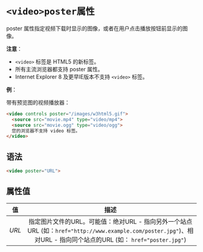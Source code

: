 # `<video>poster属性`

poster 属性指定视频下载时显示的图像，或者在用户点击播放按钮前显示的图像。

**注意**：

- `<video>` 标签是 HTML5 的新标签。
- 所有主流浏览器都支持 poster 属性。
-  Internet Explorer 8 及更早IE版本不支持 `<video>` 标签。

**例**：

带有预览图的视频播放器：

```html
<video controls poster="/images/w3html5.gif">
  <source src="movie.mp4" type="video/mp4">
  <source src="movie.ogg" type="video/ogg">
  您的浏览器不支持 video 标签。
</video>
```

## 语法

```html
<video poster="URL">
```

## 属性值

|  值   |                             描述                             |
| :---: | :----------------------------------------------------------: |
| *URL* | 指定图片文件的URL。可能值：绝对URL - 指向另外一个站点URL (如：`href="http://www.example.com/poster.jpg"`)、相对URL - 指向同个站点的URL (如： `href="poster.jpg"`) |

